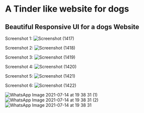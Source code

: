 # A Tinder like website for dogs
## Beautiful Responsive UI for a dogs Website
Screenshot 1:
![Screenshot (1417)](https://user-images.githubusercontent.com/70708619/125635050-546033cf-bc0f-4c2f-af62-6577e2bc87cc.png)

Screenshot 2:
![Screenshot (1418)](https://user-images.githubusercontent.com/70708619/125635059-e67d2371-486a-4d8b-bd3d-13ce46094abe.png)

Screenshot 3:
![Screenshot (1419)](https://user-images.githubusercontent.com/70708619/125635069-7ee60cd7-291e-4bc2-a654-3160efdbc428.png)

Screenshot 4:
![Screenshot (1420)](https://user-images.githubusercontent.com/70708619/125635075-5b346a48-5afc-4557-af3b-0f85bd8003d0.png)

Screenshot 5:
![Screenshot (1421)](https://user-images.githubusercontent.com/70708619/125635081-32f7c2f8-4c22-44fb-a96e-9ce1fbbcada4.png)

Screenshot 6:
![Screenshot (1422)](https://user-images.githubusercontent.com/70708619/125635086-6c0a8178-3a4f-46cc-8ab1-d171f7b94819.png)

![WhatsApp Image 2021-07-14 at 19 38 31 (1)](https://user-images.githubusercontent.com/70708619/125637576-7bb7cb56-dcac-465f-8db8-acd7f9140d5b.jpeg)![WhatsApp Image 2021-07-14 at 19 38 31 (2)](https://user-images.githubusercontent.com/70708619/125637605-a3aacde8-6c37-4901-9ea6-a01956ec867c.jpeg)![WhatsApp Image 2021-07-14 at 19 38 31](https://user-images.githubusercontent.com/70708619/125637563-85c5a7b2-d259-46c6-8f2d-0f64f66b41a7.jpeg)

